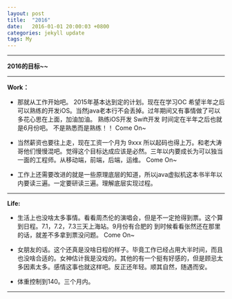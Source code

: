 ```yaml
---
layout: post
title:  "2016"
date:   2016-01-01 20:00:03 +0800
categories: jekyll update
tags: My
---
```


---

**2016的目标~~**

---

**Work：**

- 那就从工作开始吧。 2015年基本达到定的计划。现在在学习OC 希望半年之后可以熟练的开发iOS。当然java老本行不会丢掉。过年期间又有事情做了可以多花心思在上面，加油加油。
熟练iOS开发 Swift开发 时间定在半年之后也就是6月份吧。 不是熟悉而是熟练！！ Come On~


- 当然薪资也要往上走，现在工资一个月为 9xxx 所以起码也得上万。和老大涛哥他们慢慢混吧。觉得这个目标达成应该是必然。三年以内要成长为可以独当一面的工程师。从移动端，前端，后端，运维。 Come On~


- 工作上还需要改进的就是一些原理底层的知道，所以java虚拟机这本书半年以内要读三遍。一定要研读三遍。理解底层实现过程。

---


**Life:**

- 生活上也没啥太多事情。看看周杰伦的演唱会，但是不一定抢得到票。这个算到日程。7.1，7.2，7.3三天上海站。9月份有合肥的 到时候看看张然还在那里的话，就差不多拿到票没问题。 Come On~


- 女朋友的话。这个还真是没啥日程的样子。毕竟工作已经占用大半时间，而且也没啥合适的。女神估计我是没戏的。其他的有一个挺有好感的，但是顾忌太多因素太多。感情这事也就这样吧。反正还年轻。顺其自然，随遇而安。


- 体重控制到140。三个月内。

---
